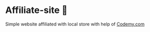 # Affiliate-site :money_mouth_face:                                                                                                                                                                                                                                                                                                                            
Simple website affiliated with local store
 with help of <a href="http://johnelder.com/">Codemy.com</a>
